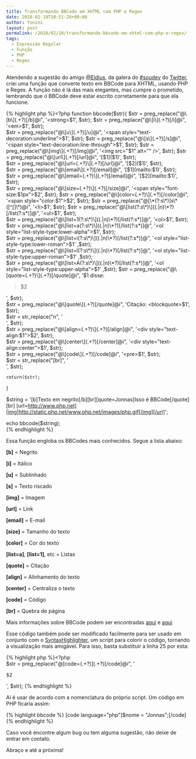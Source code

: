 ```yaml
---
title: Transformando BBCode em XHTML com PHP e Regex
date: 2010-02-10T10:51:28+00:00
author: fonini
layout: post
permalink: /2010/02/10/transformando-bbcode-em-xhtml-com-php-e-regex/
tags:
  - Expressão Regular
  - Função
  - PHP
  - Regex
---
```

Atendendo a sugestão do amigo [@Eldius](http://twitter.com/Eldius), da galera do [#soudev](http://search.twitter.com/search?q=%23soudev) do [Twitter](http://twitter.com/fonini), criei uma função que converte texto em BBCode para XHTML, usando PHP e Regex. A função não é lá das mais elegantes, mas cumpre o prometido, lembrando que o BBCode deve estar escrito corretamente para que ela funcione.

{% highlight php %}<?php
function bbcode($str){
	$str = preg_replace("@\[b\](.+?)[/b]@i", '<strong>$1</strong>', $str);
	$str = preg_replace("@\[i\](.+?)[/i]@i", '<em>$1</em>', $str);  
	$str = preg_replace("@\[u\](.+?)[/u]@i", '<span style="text-decoration:underline">$1</span>', $str);
	$str = preg_replace("@\[s\](.+?)[/s]@i", '<span style="text-decoration:line-through">$1</span>', $str);
	$str = preg_replace("@\[img\](.+?)[/img]@i", '<img src="$1" alt="" />', $str);
	$str = preg_replace("@\[url\](.+?)[/url]@i", '[$1]($1)', $str);  
	$str = preg_replace("@\[url=(.+?)\](.+?)[/url]@i", '[$2]($1)', $str);  
	$str = preg_replace("@\[email\](.+?)[/email]@i", '[$1](mailto:$1)', $str);  
	$str = preg_replace("@\[email=(.+?)\](.+?)[/email]@i", '[$2](mailto:$1)', $str);  
	$str = preg_replace("@\[size=(.+?)\](.+?)[/size]@i", '<span style="font-size:$1px">$2</span>', $str);
	$str = preg_replace("@\[color=(.+?)\](.+?)[/color]@i", '<span style="color:$1">$2</span>', $str);
	$str = preg_replace("@[\*(?:s\*)]s\*([^[]\*)@i", '<li>$1</li>', $str);
	$str = preg_replace("@\[list(?:s\*)\]((.|n)\*?)[/list(?:s*)]@", '<ul>$1</ul>', $str);  
	$str = preg_replace("@\[list=1(?:s\*)\]((.|n)\*?)[/list(?:s*)]@", '<ol>$1</ol>', $str);  
	$str = preg_replace("@\[list=a(?:s\*)\]((.|n)\*?)[/list(?:s*)]@", '<ol style="list-style-type:lower-alpha">$1</ol>', $str);  
	$str = preg_replace("@\[list=i(?:s\*)\]((.|n)\*?)[/list(?:s*)]@", '<ol style="list-style-type:lower-roman">$1</ol>' ,$str);  
	$str = preg_replace("@\[list=I(?:s\*)\]((.|n)\*?)[/list(?:s*)]@", '<ol style="list-style-type:upper-roman">$1</ol>' ,$str);  
	$str = preg_replace("@\[list=A(?:s\*)\]((.|n)\*?)[/list(?:s*)]@", '<ol style="list-style-type:upper-alpha">$1</ol>' ,$str); 
	$str = preg_replace("@\[quote=(.+?)\](.+?)[/quote]@i", '$1 disse: <blockquote>$2</blockquote>', $str);  
	$str = preg_replace("@\[quote\](.+?)[/quote]@i", 'Citação: <blockquote>$1</blockquote>', $str);  
	$str = str_replace("n", '<br />', $str);  
	$str = preg_replace("@\[align=(.+?)\](.+?)[/align]@i", '<div style="text-align:$1">$2</div>', $str);  
	$str = preg_replace("@\[center\](.+?)[/center]@i", '<div style="text-align:center">$1</div>', $str);  
	$str = preg_replace("@\[code\](.+?)[/code]@i", '<pre>$1</pre>', $str);  
	$str = str_replace("[br]", '<br />', $str);

	return($str);
}

$string = '[b]Texto em negrito[/b][br][quote=Jonnas]Isso é BBCode[/quote] [br] [url=http://www.php.net][img]http://static.php.net/www.php.net/images/php.gif[/img][/url]';

echo bbcode($string);  
{% endhighlight %}

Essa função engloba os BBCodes mais conhecidos. Segue a lista abaixo:

**[b]** = Negrito

**[i]** = Itálico

**[u]** = Sublinhado

**[s]** = Texto riscado

**[img]** = Imagem

**[url]** = Link

**[email]** = E-mail

**[size]** = Tamanho do texto

**[color]** = Cor do texto

**[list=a]**, **[list=1]**, etc = Listas

**[quote]** = Citação

**[align]** = Alinhamento do texto

**[center]** = Centraliza o texto

**[code]** = Código

**[br]** = Quebra de página
  
Mais informações sobre BBCode podem ser encontradas [aqui](http://www.phpbb.com/community/faq.php?mode=bbcode) e [aqui](http://pt.wikipedia.org/wiki/BBCode)

Esse código também pode ser modificado facilmente para ser usado em conjunto com o [SyntaxHighlighter](http://alexgorbatchev.com/wiki/SyntaxHighlighter), um script para colorir o código, tornando a visualização mais amigável. Para isso, basta substituir a linha 25 por esta:

{% highlight php %}<?php	  
$str = preg_replace("@\[code=(.+?)\](.+?)[/code]@i", '<pre class="brush: $1">$2</pre>', $str);
{% endhighlight %}

Aí é usar de acordo com a nomenclatura do próprio script. Um código em PHP ficaria assim:

{% highlight bbcode %}
[code language="php"]$nome = "Jonnas";[/code]
{% endhighlight %}

Caso você encontre algum bug ou tem alguma sugestão, não deixe de entrar em contato.

Abraço e até a próxima!